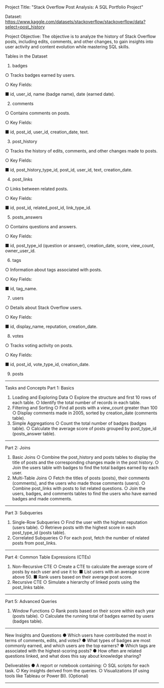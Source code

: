 Project Title: "Stack Overflow Post Analysis: A SQL Portfolio Project"

Dataset: https://www.kaggle.com/datasets/stackoverflow/stackoverflow/data?select=post_history

Project Objective: The objective is to analyze the history of Stack Overflow posts, including edits, comments, and
other changes, to gain insights into user activity and content evolution while mastering SQL skills.

Tables in the Dataset

1. badges

○ Tracks badges earned by users.

○ Key Fields:

■ id, user_id, name (badge name), date (earned date).

2. comments

○ Contains comments on posts.

○ Key Fields:

■ id, post_id, user_id, creation_date, text.

3. post_history

○ Tracks the history of edits, comments, and other changes made to posts.

○ Key Fields:

■ id, post_history_type_id, post_id, user_id, text, creation_date.

4. post_links

○ Links between related posts.

○ Key Fields:

■ id, post_id, related_post_id, link_type_id.

5. posts_answers

○ Contains questions and answers.

○ Key Fields:

■ id, post_type_id (question or answer), creation_date, score, view_count, owner_user_id.

6. tags

○ Information about tags associated with posts.

○ Key Fields:

■ id, tag_name.

7. users

○ Details about Stack Overflow users.

○ Key Fields:

■ id, display_name, reputation, creation_date.

8. votes

○ Tracks voting activity on posts.

○ Key Fields:

■ id, post_id, vote_type_id, creation_date.

9. posts

___________________________________________________________________________________________________________________________________________________________________
Tasks and Concepts
Part 1: Basics
1. Loading and Exploring Data
○ Explore the structure and first 10 rows of each table.
○ Identify the total number of records in each table.
2. Filtering and Sorting
○ Find all posts with a view_count greater than 100
○ Display comments made in 2005, sorted by creation_date (comments
table).
3. Simple Aggregations
○ Count the total number of badges (badges table).
○ Calculate the average score of posts grouped by post_type_id
(posts_answer table).
____________________________________________________________________________________________________________________________________________________________________
Part 2: Joins
1. Basic Joins
○ Combine the post_history and posts tables to display the title of
posts and the corresponding changes made in the post history.
○ Join the users table with badges to find the total badges earned by each
user.
2. Multi-Table Joins
○ Fetch the titles of posts (posts), their comments (comments), and the
users who made those comments (users).
○ Combine post_links with posts to list related questions.
○ Join the users, badges, and comments tables to find the users who have
earned badges and made comments.
____________________________________________________________________________________________________________________________________________________________________

Part 3: Subqueries
1. Single-Row Subqueries
○ Find the user with the highest reputation (users table).
○ Retrieve posts with the highest score in each post_type_id (posts
table).
2. Correlated Subqueries
○ For each post, fetch the number of related posts from post_links.
____________________________________________________________________________________________________________________________________________________________________
Part 4: Common Table Expressions (CTEs)
1. Non-Recursive CTE
○ Create a CTE to calculate the average score of posts by each user and
use it to:
■ List users with an average score above 50.
■ Rank users based on their average post score.
2. Recursive CTE
○ Simulate a hierarchy of linked posts using the post_links table.
___________________________________________________________________________________________________________________________________________________________________
Part 5: Advanced Queries
1. Window Functions
○ Rank posts based on their score within each year (posts table).
○ Calculate the running total of badges earned by users (badges table).
___________________________________________________________________________________________________________________________________________________________________
New Insights and Questions
● Which users have contributed the most in terms of comments, edits, and votes?
● What types of badges are most commonly earned, and which users are the top
earners?
● Which tags are associated with the highest-scoring posts?
● How often are related questions linked, and what does this say about knowledge
sharing?

Deliverables
● A report or notebook containing:
○ SQL scripts for each task.
○ Key insights derived from the queries.
○ Visualizations (if using tools like Tableau or Power BI). (Optional)
___________________________________________________________________________________________________________________________________________________________________
